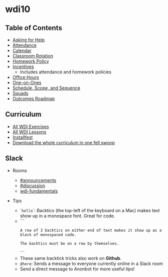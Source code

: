 # wdi10

## Table of Contents

- [Asking for Help](asking-for-help.md)
- [Attendance](attendance.md)
- [Calendar](http://ga-dc.github.io/wdi10/calendar.html)
- [Classroom Rotation](classroom-rotation.md)
- [Homework Policy](homework-policy.md)
- [Incentives](incentives.md)
  - Includes attendance and homework policies
- [Office Hours](office-hours.md)
- [One-on-Ones](one-on-ones.md)
- [Schedule, Scope, and Sequence](scope-and-sequence.md)
- [Squads](squads.md)
- [Outcomes Roadmap](https://docs.google.com/document/d/1uxq2Z_UPrlUJSlSGXgOWfC-A-3F6tWdzd1uqMxcaktA/edit)

## Curriculum

- [All WDI Exercises](http://repotagger.github.io?name=ga-wdi-exercises)
- [All WDI Lessons](http://repotagger.github.io?name=ga-wdi-lessons)
- [Installfest](https://github.com/ga-dc/installfest)
- [Download the whole curriculum in one fell swoop](https://github.com/ga-dc/curriculum-collector)

## Slack

- Rooms
  - [#announcements](https://wdidc10.slack.com/archives/announcements)
  - [#discussion](https://wdidc10.slack.com/archives/discussion)
  - [wdi-fundamentals](https://ga-students.slack.com/messages/wdi-fundamentals/)

- Tips
  - \``hello`\`: Backtics (the top-left of the keyboard on a Mac) makes text show up in a monospace font. Great for code.
  - \`\`\`
    ```
    A row of 3 backtics on either end of text makes it show up as a block of monospaced code.

    The backtics must be on a row by themselves.
    ```
    \`\`\`
  - These same backtick tricks also work on **Github**.
  - `@here`: Sends a message to everyone currently online in a Slack room
  - Send a direct message to Anonbot for more useful tips!
